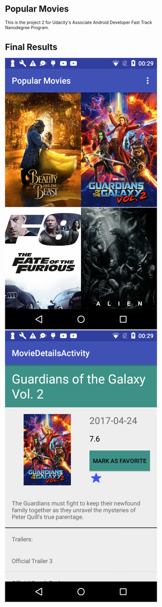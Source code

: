 # Popular Movies

This is the project 2 for Udacity's Associate Android Developer Fast Track Nanodegree Program.

# Final Results

![alt text](https://github.com/DavisJP/PopularMovies/blob/master/device-2017-05-19-002937.png) <!-- .element height="50%" width="50%" -->
![alt text](https://github.com/DavisJP/PopularMovies/blob/master/device-2017-05-19-003004.png) <!-- .element height="50%" width="50%" -->
